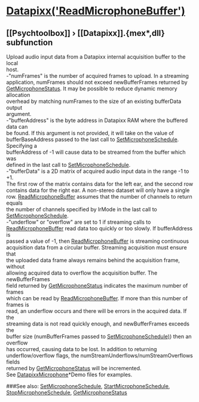 # [Datapixx('ReadMicrophoneBuffer')](Datapixx-ReadMicrophoneBuffer) 
## [[Psychtoolbox]] &#8250; [[Datapixx]].{mex*,dll} subfunction


Upload audio input data from a Datapixx internal acquisition buffer to the local  
host.  
-"numFrames" is the number of acquired frames to upload. In a streaming  
application, numFrames should not exceed newBufferFrames returned by  
[GetMicrophoneStatus](GetMicrophoneStatus). It may be possible to reduce dynamic memory allocation  
overhead by matching numFrames to the size of an existing bufferData output  
argument.  
-"bufferAddress" is the byte address in Datapixx RAM where the buffered data can  
be found. If this argument is not provided, it will take on the value of  
bufferBaseAddress passed to the last call to [SetMicrophoneSchedule](SetMicrophoneSchedule). Specifying a  
bufferAddress of -1 will cause data to be streamed from the buffer which was  
defined in the last call to [SetMicrophoneSchedule](SetMicrophoneSchedule).  
-"bufferData" is a 2D matrix of acquired audio input data in the range -1 to +1.  
The first row of the matrix contains data for the left ear, and the second row  
contains data for the right ear. A non-stereo dataset will only have a single  
row. [ReadMicrophoneBuffer](ReadMicrophoneBuffer) assumes that the number of channels to return equals  
the number of channels specified by lrMode in the last call to  
[SetMicrophoneSchedule](SetMicrophoneSchedule).  
-"underflow" or "overflow" are set to 1 if streaming calls to  
[ReadMicrophoneBuffer](ReadMicrophoneBuffer) read data too quickly or too slowly. If bufferAddress is  
passed a value of -1, then [ReadMicrophoneBuffer](ReadMicrophoneBuffer) is streaming continuous  
acquisition data from a circular buffer. Streaming acquisition must ensure that  
the uploaded data frame always remains behind the acquisition frame, without  
allowing acquired data to overflow the acquisition buffer. The newBufferFrames  
field returned by [GetMicrophoneStatus](GetMicrophoneStatus) indicates the maximum number of frames  
which can be read by [ReadMicrophoneBuffer](ReadMicrophoneBuffer). If more than this number of frames is  
read, an underflow occurs and there will be errors in the acquired data. If the  
streaming data is not read quickly enough, and newBufferFrames exceeds the  
buffer size (numBufferFrames passed to [SetMicrophoneSchedule)](SetMicrophoneSchedule)) then an overflow  
has occurred, causing data to be lost. In addition to returning  
underflow/overflow flags, the numStreamUnderflows/numStreamOverflows fields  
returned by [GetMicrophoneStatus](GetMicrophoneStatus) will be incremented.  
See [DatapixxMicrophone](DatapixxMicrophone)\*Demo files for examples.  
  


###See also:
[SetMicrophoneSchedule](Datapixx-SetMicrophoneSchedule), [StartMicrophoneSchedule](Datapixx-StartMicrophoneSchedule), [StopMicrophoneSchedule](Datapixx-StopMicrophoneSchedule), [GetMicrophoneStatus](Datapixx-GetMicrophoneStatus)
